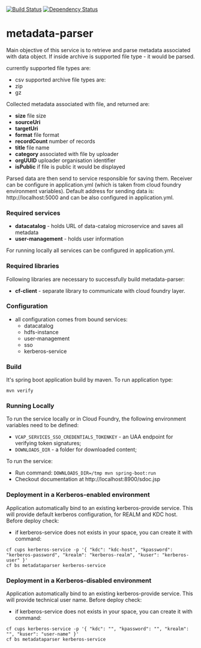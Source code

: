 [![Build Status](https://travis-ci.org/trustedanalytics/metadata-parser.svg?branch=master)](https://travis-ci.org/trustedanalytics/metadata-parser)
[![Dependency Status](https://www.versioneye.com/user/projects/57236cdfba37ce004309f406/badge.svg?style=flat)](https://www.versioneye.com/user/projects/57236cdfba37ce004309f406)

metadata-parser
===============

Main objective of this service is to retrieve and parse metadata associated with data object.
If inside archive is supported file type - it would be parsed.

currently supported file types are:
* csv
supported archive file types are:
* zip
* gz

Collected metadata associated with file, and returned  are:
* **size** file size
* **sourceUri**
* **targetUri**
* **format** file format
* **recordCount** number of records
* **title** file name
* **category** associated with file by uploader
* **orgUUID** uploader organisation identifier
* **isPublic** if file is public it would be displayed

Parsed data are then send to service responsible for saving them. Receiver can be configure in
application.yml (which is taken from cloud foundry environment variables). Default address for
sending data is: http://localhost:5000 and can be also configured in application.yml.

### Required services

* **datacatalog** - holds URL of data-catalog microservice and saves all metadata
* **user-management** - holds user information

For running locally all services can be configured in application.yml.


### Required libraries

Following libraries are necessary to successfully build metadata-parser:

* **cf-client** - separate library to communicate with cloud foundry layer.

### Configuration

 * all configuration comes from bound services: 
   - datacatalog
   - hdfs-instance
   - user-management
   - sso
   - kerberos-service 

### Build

It's spring boot application build by maven. To run application type:

```
mvn verify
```

### Running Locally
To run the service locally or in Cloud Foundry, the following environment variables need to be defined:
* `VCAP_SERVICES_SSO_CREDENTIALS_TOKENKEY` - an UAA endpoint for verifying token signatures;
* `DOWNLOADS_DIR` - a folder for downloaded content;

To run the service:
* Run command: `DOWNLOADS_DIR=/tmp mvn spring-boot:run`
* Checkout documentation at http://localhost:8900/sdoc.jsp

### Deployment in a Kerberos-enabled environment 
Application automatically bind to an existing kerberos-provide service. This will provide default kerberos configuration, for REALM and KDC host. Before deploy check:

- if kerberos-service does not exists in your space, you can create it with command:
```
cf cups kerberos-service -p '{ "kdc": "kdc-host", "kpassword": "kerberos-password", "krealm": "kerberos-realm", "kuser": "kerberos-user" }'
cf bs metadataparser kerberos-service
```
### Deployment in a Kerberos-disabled environment 
Application automatically bind to an existing kerberos-provide service. This will provide technical user name. Before deploy check:

- if kerberos-service does not exists in your space, you can create it with command:
```
cf cups kerberos-service -p '{ "kdc": "", "kpassword": "", "krealm": "", "kuser": "user-name" }'
cf bs metadataparser kerberos-service
```


